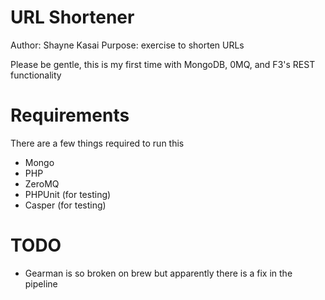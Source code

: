 # URL Shortener

Author: Shayne Kasai
Purpose: exercise to shorten URLs

Please be gentle, this is my first time with MongoDB, 0MQ, and F3's REST functionality

# Requirements
There are a few things required to run this

- Mongo
- PHP
- ZeroMQ
- PHPUnit (for testing)
- Casper (for testing)

# TODO
- Gearman is so broken on brew but apparently there is a fix in the pipeline
